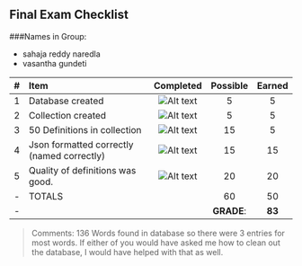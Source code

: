 ## Final Exam Checklist


###Names in Group:

- sahaja reddy naredla
- vasantha gundeti



| #   | Item                                                                              | Completed      | Possible | Earned|
|:----|:----------------------------------------------------------------------------------|:--------------:|:--------:|:-----:|
|  1  | Database created                                                                  | ![Alt text][1] |   5      |    5  |
|  2  | Collection created                                                                | ![Alt text][1] |   5      |    5  |
|  3  | 50 Definitions in collection                                                      | ![Alt text][2] |   15     |    5  |
|  4  | Json formatted correctly (named correctly)                                        | ![Alt text][1] |   15     |   15  |
|  5  | Quality of definitions was good.                                                  | ![Alt text][1] |   20     |   20  |
|  -  | TOTALS                                                                            |                |   60     |   50  |
|  -  |                                                                                   |                |**GRADE**:| **83**|


>Comments:
136 Words found in database so there were 3 entries for most words. If either of you would have 
asked me how to clean out the database, I would have helped with that as well.


[1]: https://s3.amazonaws.com/f.cl.ly/items/1n2W0M0z161s0r3t3c0A/right.png  "Correct"
[2]: https://s3.amazonaws.com/f.cl.ly/items/0p0m001l2J001H2d1n0M/wrong.png  "Incorrect"
[3]: https://s3.amazonaws.com/f.cl.ly/items/3e0I2j1J0C1R0i0O1n1x/null.png  "Errors"